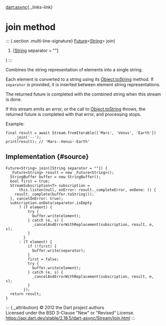 [dart:async](../../dart-async/dart-async-library){._links-link}

join method
===========

::: {.section .multi-line-signature}
[Future](../future-class)\<[String](../../dart-core/string-class)\>
join(

1.  \[[String](../../dart-core/string-class) separator = \"\"\]

)
:::

Combines the string representation of elements into a single string.

Each element is converted to a string using its
[Object.toString](../../dart-core/object/tostring) method. If
`separator` is provided, it is inserted between element string
representations.

The returned future is completed with the combined string when this
stream is done.

If this stream emits an error, or the call to
[Object.toString](../../dart-core/object/tostring) throws, the returned
future is completed with that error, and processing stops.

Example:

``` {.language-dart data-language="dart"}
final result = await Stream.fromIterable(['Mars', 'Venus', 'Earth'])
    .join('--');
print(result); // 'Mars--Venus--Earth'
```

Implementation {#source}
--------------

``` {.language-dart data-language="dart"}
Future<String> join([String separator = ""]) {
  _Future<String> result = new _Future<String>();
  StringBuffer buffer = new StringBuffer();
  bool first = true;
  StreamSubscription<T> subscription =
      this.listen(null, onError: result._completeError, onDone: () {
    result._complete(buffer.toString());
  }, cancelOnError: true);
  subscription.onData(separator.isEmpty
      ? (T element) {
          try {
            buffer.write(element);
          } catch (e, s) {
            _cancelAndErrorWithReplacement(subscription, result, e, s);
          }
        }
      : (T element) {
          if (!first) {
            buffer.write(separator);
          }
          first = false;
          try {
            buffer.write(element);
          } catch (e, s) {
            _cancelAndErrorWithReplacement(subscription, result, e, s);
          }
        });
  return result;
}
```

::: {._attribution}
© 2012 the Dart project authors\
Licensed under the BSD 3-Clause \"New\" or \"Revised\" License.\
<https://api.dart.dev/stable/2.18.5/dart-async/Stream/join.html>
:::
